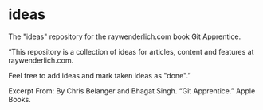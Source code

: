 # ideas
The "ideas" repository for the raywenderlich.com book Git Apprentice.

“This repository is a collection of ideas for articles, content and features at raywenderlich.com.

Feel free to add ideas and mark taken ideas as "done".”

Excerpt From: By Chris Belanger and Bhagat Singh. “Git Apprentice.” Apple Books. 
